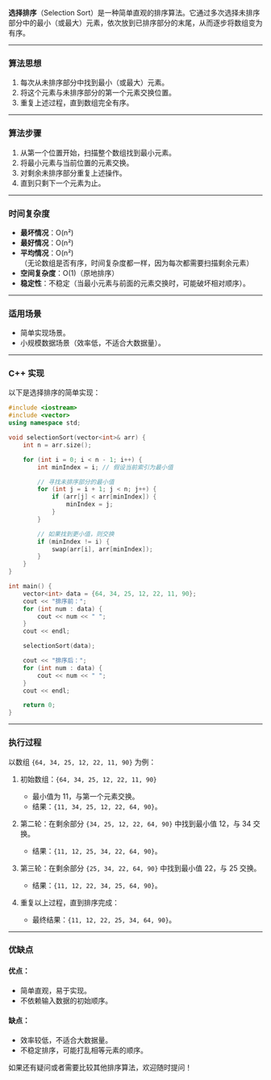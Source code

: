 **选择排序**（Selection Sort）是一种简单直观的排序算法。它通过多次选择未排序部分中的最小（或最大）元素，依次放到已排序部分的末尾，从而逐步将数组变为有序。

---

### **算法思想**
1. 每次从未排序部分中找到最小（或最大）元素。
2. 将这个元素与未排序部分的第一个元素交换位置。
3. 重复上述过程，直到数组完全有序。

---

### **算法步骤**
1. 从第一个位置开始，扫描整个数组找到最小元素。
2. 将最小元素与当前位置的元素交换。
3. 对剩余未排序部分重复上述操作。
4. 直到只剩下一个元素为止。

---

### **时间复杂度**
- **最坏情况**：O(n²)  
- **最好情况**：O(n²)  
- **平均情况**：O(n²)  
（无论数组是否有序，时间复杂度都一样，因为每次都需要扫描剩余元素）  
- **空间复杂度**：O(1)（原地排序）  
- **稳定性**：不稳定（当最小元素与前面的元素交换时，可能破坏相对顺序）。

---

### **适用场景**
- 简单实现场景。
- 小规模数据场景（效率低，不适合大数据量）。

---

### **C++ 实现**
以下是选择排序的简单实现：

```cpp
#include <iostream>
#include <vector>
using namespace std;

void selectionSort(vector<int>& arr) {
    int n = arr.size();

    for (int i = 0; i < n - 1; i++) {
        int minIndex = i; // 假设当前索引为最小值

        // 寻找未排序部分的最小值
        for (int j = i + 1; j < n; j++) {
            if (arr[j] < arr[minIndex]) {
                minIndex = j;
            }
        }

        // 如果找到更小值，则交换
        if (minIndex != i) {
            swap(arr[i], arr[minIndex]);
        }
    }
}

int main() {
    vector<int> data = {64, 34, 25, 12, 22, 11, 90};
    cout << "排序前：";
    for (int num : data) {
        cout << num << " ";
    }
    cout << endl;

    selectionSort(data);

    cout << "排序后：";
    for (int num : data) {
        cout << num << " ";
    }
    cout << endl;

    return 0;
}
```

---

### **执行过程**
以数组 `{64, 34, 25, 12, 22, 11, 90}` 为例：

1. 初始数组：`{64, 34, 25, 12, 22, 11, 90}`  
   - 最小值为 11，与第一个元素交换。  
   - 结果：`{11, 34, 25, 12, 22, 64, 90}`。

2. 第二轮：在剩余部分 `{34, 25, 12, 22, 64, 90}` 中找到最小值 12，与 34 交换。  
   - 结果：`{11, 12, 25, 34, 22, 64, 90}`。

3. 第三轮：在剩余部分 `{25, 34, 22, 64, 90}` 中找到最小值 22，与 25 交换。  
   - 结果：`{11, 12, 22, 34, 25, 64, 90}`。

4. 重复以上过程，直到排序完成：  
   - 最终结果：`{11, 12, 22, 25, 34, 64, 90}`。

---

### **优缺点**
#### **优点**：
- 简单直观，易于实现。
- 不依赖输入数据的初始顺序。

#### **缺点**：
- 效率较低，不适合大数据量。
- 不稳定排序，可能打乱相等元素的顺序。

如果还有疑问或者需要比较其他排序算法，欢迎随时提问！